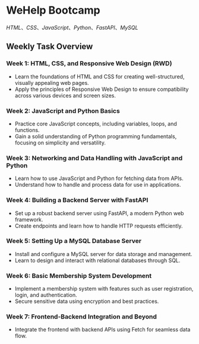 # WeHelp Bootcamp

*HTML*、*CSS*、*JavaScript*、*Python*、*FastAPI*、*MySQL*

## Weekly Task Overview

### Week 1: HTML, CSS, and Responsive Web Design (RWD)
- Learn the foundations of HTML and CSS for creating well-structured, visually appealing web pages.
- Apply the principles of Responsive Web Design to ensure compatibility across various devices and screen sizes.

### Week 2: JavaScript and Python Basics
- Practice core JavaScript concepts, including variables, loops, and functions.
- Gain a solid understanding of Python programming fundamentals, focusing on simplicity and versatility.

### Week 3: Networking and Data Handling with JavaScript and Python
- Learn how to use JavaScript and Python for fetching data from APIs.
- Understand how to handle and process data for use in applications.

### Week 4: Building a Backend Server with FastAPI
- Set up a robust backend server using FastAPI, a modern Python web framework.
- Create endpoints and learn how to handle HTTP requests efficiently.

### Week 5: Setting Up a MySQL Database Server
- Install and configure a MySQL server for data storage and management.
- Learn to design and interact with relational databases through SQL.

### Week 6: Basic Membership System Development
- Implement a membership system with features such as user registration, login, and authentication.
- Secure sensitive data using encryption and best practices.

### Week 7: Frontend-Backend Integration and Beyond
- Integrate the frontend with backend APIs using Fetch for seamless data flow.


